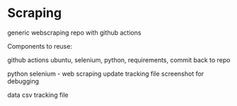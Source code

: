# Scraping
generic webscraping repo with github actions

Components to reuse:

github actions
    ubuntu, selenium, python, requirements, commit back to repo

python
    selenium - web scraping 
    update tracking file
    screenshot for debugging

data
    csv tracking file
